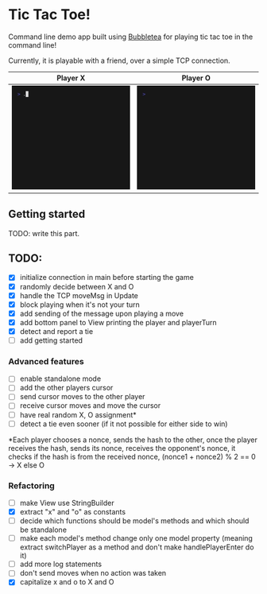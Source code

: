 # Tic Tac Toe!
Command line demo app built using [Bubbletea](https://github.com/charmbracelet/bubbletea) for playing tic tac toe in the command line!

Currently, it is playable with a friend, over a simple TCP connection.

Player X | Player O
:-------:|:-------:
![](https://github.com/vedrankolka/bubbletea-tictactoe/blob/develop/gifs/demo-wait.gif) | ![](https://github.com/vedrankolka/bubbletea-tictactoe/blob/develop/gifs/demo-dial.gif)

## Getting started
TODO: write this part.

## TODO:
- [x] initialize connection in main before starting the game
- [x] randomly decide between X and O
- [x] handle the TCP moveMsg in Update
- [x] block playing when it's not your turn
- [x] add sending of the message upon playing a move
- [x] add bottom panel to View printing the player and playerTurn
- [x] detect and report a tie
- [ ] add getting started

### Advanced features
- [ ] enable standalone mode
- [ ] add the other players cursor
- [ ] send cursor moves to the other player
- [ ] receive cursor moves and move the cursor
- [ ] have real random X, O assignment*
- [ ] detect a tie even sooner (if it not possible for either side to win)

*Each player chooses a nonce, sends the hash to the other, once the player receives the hash, sends its nonce, receives the opponent's nonce, it checks if the hash is from the received nonce, (nonce1 + nonce2) % 2 == 0 -> X else O

### Refactoring
- [ ] make View use StringBuilder
- [x] extract "x" and "o" as constants
- [ ] decide which functions should be model's methods and which should be standalone
- [ ] make each model's method change only one model property (meaning extract switchPlayer as a method and don't make handlePlayerEnter do it)
- [ ] add more log statements
- [ ] don't send moves when no action was taken
- [x] capitalize x and o to X and O
